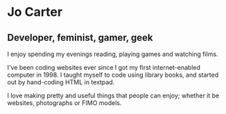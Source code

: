 # Jo Carter

## Developer, feminist, gamer, geek

I enjoy spending my evenings reading, playing games and watching films.

I've been coding websites ever since I got my first internet-enabled computer in 1998. I taught myself to code using library books, and started out by hand-coding HTML in textpad.

I love making pretty and useful things that people can enjoy; whether it be websites, photographs or FIMO models.
